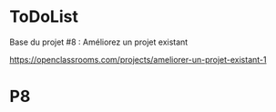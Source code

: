 ToDoList
========

Base du projet #8 : Améliorez un projet existant

https://openclassrooms.com/projects/ameliorer-un-projet-existant-1
# P8
